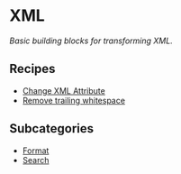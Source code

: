 # XML

_Basic building blocks for transforming XML._

## Recipes

* [Change XML Attribute](changetagattribute.md)
* [Remove trailing whitespace](removetrailingwhitespace.md)

## Subcategories

* [Format](/reference/recipes/xml/format)
* [Search](/reference/recipes/xml/search)


